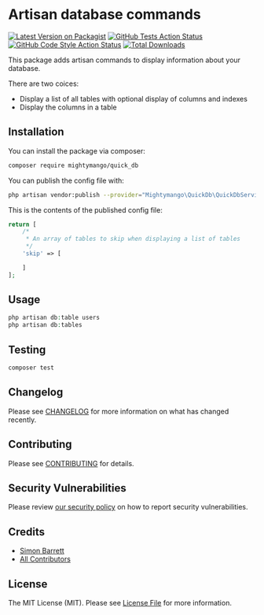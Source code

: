# Artisan database commands

[![Latest Version on Packagist](https://img.shields.io/packagist/v/mightymango/quick_db.svg?style=flat-square)](https://packagist.org/packages/mightymango/quick_db)
[![GitHub Tests Action Status](https://img.shields.io/github/workflow/status/mightymango/quick_db/run-tests?label=tests)](https://github.com/mightymango/quick_db/actions?query=workflow%3Arun-tests+branch%3Amaster)
[![GitHub Code Style Action Status](https://img.shields.io/github/workflow/status/mightymango/quick_db/Check%20&%20fix%20styling?label=code%20style)](https://github.com/mightymango/quick_db/actions?query=workflow%3A"Check+%26+fix+styling"+branch%3Amaster)
[![Total Downloads](https://img.shields.io/packagist/dt/mightymango/quick_db.svg?style=flat-square)](https://packagist.org/packages/mightymango/quick_db)

This package adds artisan commands to display information about your database.

There are two coices:
* Display a list of all tables with optional display of columns and indexes
* Display the columns in a table


## Installation

You can install the package via composer:

```bash
composer require mightymango/quick_db
```

You can publish the config file with:
```bash
php artisan vendor:publish --provider="Mightymango\QuickDb\QuickDbServiceProvider" --tag="config"
```

This is the contents of the published config file:

```php
return [
    /*
     * An array of tables to skip when displaying a list of tables
     */
    'skip' => [

    ]
];
```

## Usage

```php
php artisan db:table users
php artisan db:tables
```

## Testing

```bash
composer test
```

## Changelog

Please see [CHANGELOG](CHANGELOG.md) for more information on what has changed recently.

## Contributing

Please see [CONTRIBUTING](.github/CONTRIBUTING.md) for details.

## Security Vulnerabilities

Please review [our security policy](../../security/policy) on how to report security vulnerabilities.

## Credits

- [Simon Barrett](https://github.com/mightymango)
- [All Contributors](../../contributors)

## License

The MIT License (MIT). Please see [License File](LICENSE.md) for more information.
